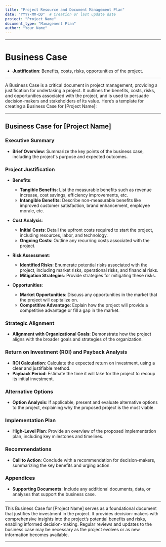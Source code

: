 ```yaml
---
title: "Project Resource and Document Management Plan"
date: "YYYY-MM-DD"  # Creation or last update date
project: "Project Name"
document_type: "Management Plan"
author: "Your Name"
---
```

---
# Business Case

- **Justification**: Benefits, costs, risks, opportunities of the project.

---
A Business Case is a critical document in project management, providing a justification for undertaking a project. It outlines the benefits, costs, risks, and opportunities associated with the project, and is used to persuade decision-makers and stakeholders of its value. Here’s a template for creating a Business Case for [Project Name]:

---

## Business Case for [Project Name]

### Executive Summary
- **Brief Overview**: Summarize the key points of the business case, including the project's purpose and expected outcomes.

### Project Justification
- **Benefits**: 
  - **Tangible Benefits**: List the measurable benefits such as revenue increase, cost savings, efficiency improvements, etc.
  - **Intangible Benefits**: Describe non-measurable benefits like improved customer satisfaction, brand enhancement, employee morale, etc.

- **Cost Analysis**: 
  - **Initial Costs**: Detail the upfront costs required to start the project, including resources, labor, and technology.
  - **Ongoing Costs**: Outline any recurring costs associated with the project.

- **Risk Assessment**: 
  - **Identified Risks**: Enumerate potential risks associated with the project, including market risks, operational risks, and financial risks.
  - **Mitigation Strategies**: Provide strategies for mitigating these risks.

- **Opportunities**: 
  - **Market Opportunities**: Discuss any opportunities in the market that the project will capitalize on.
  - **Competitive Advantage**: Explain how the project will provide a competitive advantage or fill a gap in the market.

### Strategic Alignment
- **Alignment with Organizational Goals**: Demonstrate how the project aligns with the broader goals and strategies of the organization.

### Return on Investment (ROI) and Payback Analysis
- **ROI Calculation**: Calculate the expected return on investment, using a clear and justifiable method.
- **Payback Period**: Estimate the time it will take for the project to recoup its initial investment.

### Alternative Options
- **Option Analysis**: If applicable, present and evaluate alternative options to the project, explaining why the proposed project is the most viable.

### Implementation Plan
- **High-Level Plan**: Provide an overview of the proposed implementation plan, including key milestones and timelines.

### Recommendations
- **Call to Action**: Conclude with a recommendation for decision-makers, summarizing the key benefits and urging action.

### Appendices
- **Supporting Documents**: Include any additional documents, data, or analyses that support the business case.

---

This Business Case for [Project Name] serves as a foundational document that justifies the investment in the project. It provides decision-makers with comprehensive insights into the project’s potential benefits and risks, enabling informed decision-making. Regular reviews and updates to the business case may be necessary as the project evolves or as new information becomes available.

---
